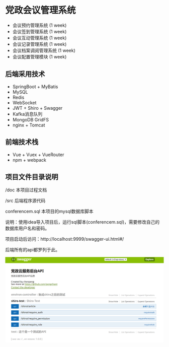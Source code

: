 #  党政会议管理系统

*   会议预约管理系统    (1 week)
*   会议签到管理系统    (1 week)
*   会议互动管理系统    (1 week)
*   会议记录管理系统    (1 week)
*   会议档案调阅管理系统 (1 week)
*   会议配置管理模块    (1 week)


##  后端采用技术

*   SpringBoot + MyBatis 
*   MySQL
*   Redis
*   WebSocket
*   JWT + Shiro + Swagger
*   Kafka消息队列
*   MongoDB GridFS
*   nginx + Tomcat

##  前端技术栈
*   Vue + Vuex + VueRouter
*   npm + webpack


##  项目文件目录说明

/doc    本项目过程文档

/src    后端程序源代码

conferencem.sql 本项目的mysql数据库脚本

说明：使用idea导入项目后，运行sql脚本(conferencem.sql)，需要修改自己的数据库用户名和密码。

项目启动后访问：http://localhost:9999/swagger-ui.html#/

后端所有的api都罗列于此。

![avatar](/doc/demo.png)






